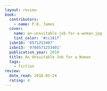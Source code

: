 ```yaml
---
layout: review
book:
  contributors:
    - name: P.D. James
  cover:
    name: an-unsuitable-job-for-a-woman.jpg
    tint_color: '#cc181f'
  isbn10: '0571253407'
  isbn13: '9780571253401'
  publication_year: 2010
  title: An Unsuitable Job for a Woman
  tags:
    - fiction
review:
  date_read: 2018-05-24
  rating: 4
---
```

